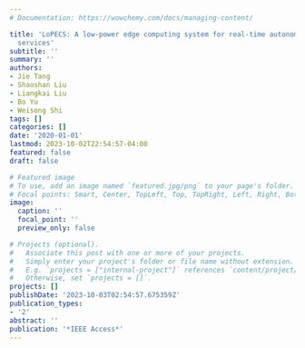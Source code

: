 ```yaml
---
# Documentation: https://wowchemy.com/docs/managing-content/

title: 'LoPECS: A low-power edge computing system for real-time autonomous driving
  services'
subtitle: ''
summary: ''
authors:
- Jie Tang
- Shaoshan Liu
- Liangkai Liu
- Bo Yu
- Weisong Shi
tags: []
categories: []
date: '2020-01-01'
lastmod: 2023-10-02T22:54:57-04:00
featured: false
draft: false

# Featured image
# To use, add an image named `featured.jpg/png` to your page's folder.
# Focal points: Smart, Center, TopLeft, Top, TopRight, Left, Right, BottomLeft, Bottom, BottomRight.
image:
  caption: ''
  focal_point: ''
  preview_only: false

# Projects (optional).
#   Associate this post with one or more of your projects.
#   Simply enter your project's folder or file name without extension.
#   E.g. `projects = ["internal-project"]` references `content/project/deep-learning/index.md`.
#   Otherwise, set `projects = []`.
projects: []
publishDate: '2023-10-03T02:54:57.675359Z'
publication_types:
- '2'
abstract: ''
publication: '*IEEE Access*'
---
```

